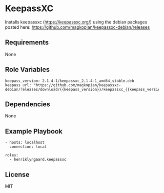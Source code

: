 KeepassXC
=========

Installs keepassxc (https://keepassxc.org/) using the debian packages posted here: https://github.com/magkopian/keepassxc-debian/releases


Requirements
------------

None

Role Variables
--------------

    keepass_version: 2.1.4-1/keepassxc_2.1.4-1_amd64_stable.deb
    keepass_url: "https://github.com/magkopian/keepassxc-debian/releases/download/{{keepass_version}}/keepassxc_{{keepass_version}}_amd64_stable.deb"

Dependencies
------------

None

Example Playbook
----------------

    - hosts: localhost
      connection: local
    
    roles:
      - henriklyngaard.keepassxc
      
      
License
-------

MIT



